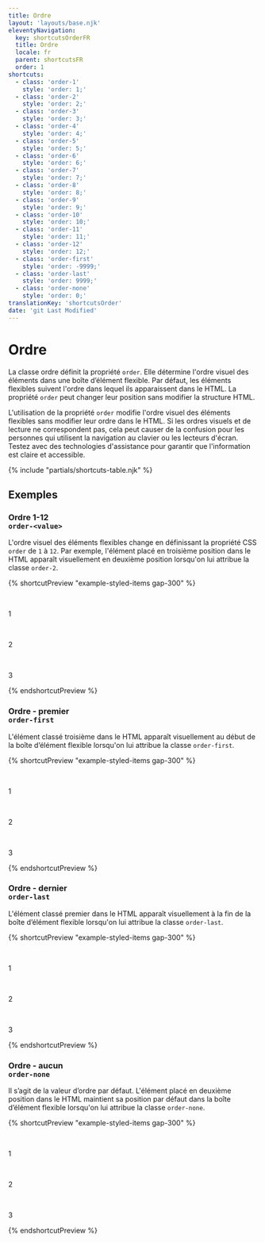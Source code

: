 ```yaml
---
title: Ordre
layout: 'layouts/base.njk'
eleventyNavigation:
  key: shortcutsOrderFR
  title: Ordre
  locale: fr
  parent: shortcutsFR
  order: 1
shortcuts:
  - class: 'order-1'
    style: 'order: 1;'
  - class: 'order-2'
    style: 'order: 2;'
  - class: 'order-3'
    style: 'order: 3;'
  - class: 'order-4'
    style: 'order: 4;'
  - class: 'order-5'
    style: 'order: 5;'
  - class: 'order-6'
    style: 'order: 6;'
  - class: 'order-7'
    style: 'order: 7;'
  - class: 'order-8'
    style: 'order: 8;'
  - class: 'order-9'
    style: 'order: 9;'
  - class: 'order-10'
    style: 'order: 10;'
  - class: 'order-11'
    style: 'order: 11;'
  - class: 'order-12'
    style: 'order: 12;'
  - class: 'order-first'
    style: 'order: -9999;'
  - class: 'order-last'
    style: 'order: 9999;'
  - class: 'order-none'
    style: 'order: 0;'
translationKey: 'shortcutsOrder'
date: 'git Last Modified'
---
```


# Ordre

La classe ordre définit la propriété `order`. Elle détermine l'ordre visuel des éléments dans une boîte d’élément flexible. Par défaut, les éléments flexibles suivent l'ordre dans lequel ils apparaissent dans le HTML. La propriété `order` peut changer leur position sans modifier la structure HTML.

<gcds-notice type="warning" notice-title-tag="h2" notice-title="Utiliser avec prudence">
  <gcds-text>L'utilisation de la propriété <code>order</code> modifie l'ordre visuel des éléments flexibles sans modifier leur ordre dans le HTML. Si les ordres visuels et de lecture ne correspondent pas, cela peut causer de la confusion pour les personnes qui utilisent la navigation au clavier ou les lecteurs d'écran. Testez avec des technologies d'assistance pour garantir que l'information est claire et accessible.</gcds-text>
</gcds-notice>

{% include "partials/shortcuts-table.njk" %}

## Exemples

### Ordre 1-12<br/>`order-<value>`

L'ordre visuel des éléments flexibles change en définissant la propriété CSS `order` de `1` à `12`. Par exemple, l'élément placé en troisième position dans le HTML apparaît visuellement en deuxième position lorsqu'on lui attribue la classe `order-2`.

{% shortcutPreview "example-styled-items gap-300" %}

<div class="d-flex">
  <p class="order-1">1</p>
  <p class="order-3">2</p>
  <p class="order-2">3</p>
</div>
{% endshortcutPreview %}

### Ordre - premier<br/>`order-first`

L'élément classé troisième dans le HTML apparaît visuellement au début de la boîte d’élément flexible lorsqu'on lui attribue la classe `order-first`.

{% shortcutPreview "example-styled-items gap-300" %}

<div class="d-flex">
  <p>1</p>
  <p>2</p>
  <p class="order-first">3</p>
</div>
{% endshortcutPreview %}

### Ordre - dernier<br/>`order-last`

L'élément classé premier dans le HTML apparaît visuellement à la fin de la boîte d’élément flexible lorsqu'on lui attribue la classe `order-last`.

{% shortcutPreview "example-styled-items gap-300" %}

<div class="d-flex">
  <p class="order-last">1</p>
  <p>2</p>
  <p>3</p>
</div>
{% endshortcutPreview %}

### Ordre - aucun<br/>`order-none`

Il s’agit de la valeur d’ordre par défaut. L'élément placé en deuxième position dans le HTML maintient sa position par défaut dans la boîte d’élément flexible lorsqu'on lui attribue la classe `order-none`.

{% shortcutPreview "example-styled-items gap-300" %}

<div class="d-flex">
  <p>1</p>
  <p class="order-none">2</p>
  <p>3</p>
</div>
{% endshortcutPreview %}
